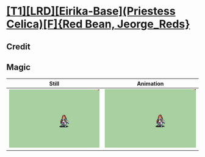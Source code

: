 # [\[T1\]\[LRD\]\[Eirika-Base\]\(Priestess Celica\)\[F\]{Red Bean, Jeorge_Reds}](../)

## Credit


	
## Magic

| Still | Animation |
| :---: | :-------: |
| ![Magic still](./Magic_000.png) | ![Magic animation](./Magic.gif) |
